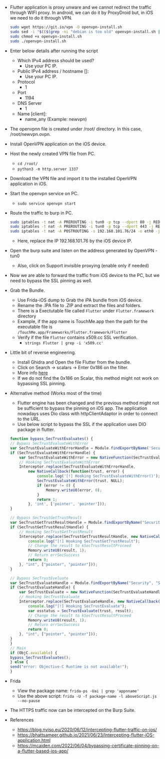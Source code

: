 
- Flutter application is proxy unware and we cannot redirect the traffic through WIFI proxy. In android, we can do it by ProxyDroid but, in iOS we need to do it through VPN.
	```bash
	sudo wget https://git.io/vpn -O openvpn-install.sh
	sudo sed -i "$(($(grep -ni "debian is too old" openvpn-install.sh | cut  -d : -f 1)+1))d" ./openvpn-install.sh
	sudo chmod +x openvpn-install.sh
	sudo ./openvpn-install.sh
	```
- Enter below details after running the script
	- Which IPv4 address should be used? 
		- Use your PC IP.
	- Public IPv4 address / hostname []:
		- Use your PC IP.
	- Protocol
		- 1
	- Port
		- 1194
	- DNS Server
		- 1
	- Name [client]: 
		- name_any (Example: newvpn)
- The openvpnn file is created under /root/ directory. In this case, /root/newvpn.ovpn.

- Install OpenVPN application on the iOS device.
- Host the newly created VPN file from PC.
	- `cd /root/`
	- `python3 -m http.server 1337`
- Download the VPN file and import it to the installed OpenVPN application in iOS.

- Start the openvpn service on PC.
	- `sudo service openvpn start`

- Route the traffic to burp in PC.
	```bash
	sudo iptables -t nat -A PREROUTING -i tun0 -p tcp --dport 80 -j REDIRECT --to-port 8080
	sudo iptables -t nat -A PREROUTING -i tun0 -p tcp --dport 443 -j REDIRECT --to-port 8080
	sudo iptables -t nat -A POSTROUTING -s 192.168.101.76/24 -o eth0 -j MASQUERADE
	```
	- Here, replace the IP 192.168.101.76 by the iOS device IP.

- Open the burp suite and listen on the address generated by OpenVPN - tun0
	- Also, click on Support invisible proxying (enable only if needed)

- Now we are able to forward the traffic from iOS device to the PC, but we need to bypass the SSL pinning as well.

- Grab the Bundle.
	- Use Frida-iOS dump to Grab the iPA bundle from iOS device.
	- Rename the .IPA file to .ZIP and extract the files and folders.
	- There is a Exectutable file called `Flutter` under `Flutter.framework` directory
	- Example, if the app name is TouchMe.app then the path for the executable file is `/TouchMe.app/Frameworks/Flutter.framework/Flutter`
	- Verify if the file `Flutter` contains x509.cc SSL verification.
		- `strings Flutter | grep -i 'x509.cc'`

- Little bit of reverse engineering.
	- Install Ghidra and Open the file Flutter from the bundle.
	- Click on Search -> scalars -> Enter 0x186 on the filter.
	- More info [here](https://blog.nviso.eu/2020/06/12/intercepting-flutter-traffic-on-ios/)
	- If we do not find the 0x186 on Scalar, this method might not work on bypassing SSL pinning.

- Alternative method (Works most of the time)
	- Flutter engine has been changed and the previous method might not be sufficient to bypass the pinning on iOS app. The application nowadays uses Dio class with httpClientAdaptor in order to connect to the URL.
	- Use below script to bypass the SSL if the application uses DIO package in flutter.
	```JavaScript
	function bypass_SecTrustEvaluates() {
	// Bypass SecTrustEvaluateWithError
	var SecTrustEvaluateWithErrorHandle = Module.findExportByName('Security', 'SecTrustEvaluateWithError');
	if (SecTrustEvaluateWithErrorHandle) {
		var SecTrustEvaluateWithError = new NativeFunction(SecTrustEvaluateWithErrorHandle, 'int', ['pointer', 'pointer']);
		// Hooking SecTrustEvaluateWithError
		Interceptor.replace(SecTrustEvaluateWithErrorHandle,
			new NativeCallback(function(trust, error) {
				console.log('[!] Hooking SecTrustEvaluateWithError()');
				SecTrustEvaluateWithError(trust, NULL);
				if (error != 0) {
					Memory.writeU8(error, 0); 
				} 
				return 1;
			}, 'int', ['pointer', 'pointer']));
	}

	// Bypass SecTrustGetTrustResult
	var SecTrustGetTrustResultHandle = Module.findExportByName("Security", "SecTrustGetTrustResult");
	if (SecTrustGetTrustResultHandle) {
		// Hooking SecTrustGetTrustResult
		Interceptor.replace(SecTrustGetTrustResultHandle, new NativeCallback(function(trust, result) {
			console.log("[!] Hooking SecTrustGetTrustResult");
			// Change the result to kSecTrustResultProceed
			Memory.writeU8(result, 1);
			// Return errSecSuccess
			return 0;
		}, "int", ["pointer", "pointer"]));
	}

	// Bypass SecTrustEveluate
	var SecTrustEvaluateHandle = Module.findExportByName("Security", "SecTrustEvaluate");
	if (SecTrustEvaluateHandle) {
		var SecTrustEvaluate = new NativeFunction(SecTrustEvaluateHandle, "int", ["pointer", "pointer"]);
		// Hooking SecTrustEvaluate
		Interceptor.replace(SecTrustEvaluateHandle, new NativeCallback(function(trust, result) {
			console.log("[!] Hooking SecTrustEvaluate");
			var osstatus = SecTrustEvaluate(trust, result);
			// Change the result to kSecTrustResultProceed
			Memory.writeU8(result, 1);
			// Return errSecSuccess
			return 0;
		}, "int", ["pointer", "pointer"]));
	}
  }
  // Main
  if (ObjC.available) {
    bypass_SecTrustEvaluates();
  } else {
    send("error: Objective-C Runtime is not available!");
  }
  ````

- Frida
	- View the package name: `frida-ps -Uai | grep 'appnname'`
	- Use the above script: `frida -U -f package-name -l aboveScript.js --no-pause`

- The HTTPS traffic now can be intercepted on the Burp Suite. 

- References
	- https://blog.nviso.eu/2020/06/12/intercepting-flutter-traffic-on-ios/
	- https://bhattsameer.github.io/2021/06/23/Intercepting-flutter-iOS-application.html
	- https://mcaiden.com/2022/06/04/bypassing-certificate-pinning-on-a-flutter-based-ios-app/


